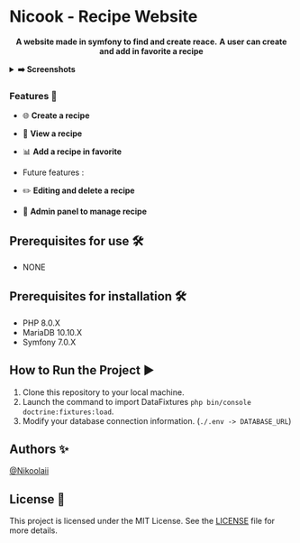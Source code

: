 # Nicook - Recipe Website #

<p align="center">
   <strong>A website made in symfony to find and create reace.</strong>
   <strong>A user can create and add in favorite a recipe</strong>
</p>

<details>
  <summary><strong>➡️ Screenshots</strong></summary>
  <br/>
  <img align="left" src="https://github.com/KoZeuh/WIKI-Project-ESGI/blob/main/img/img1.png" width="280" />
  <img src="https://github.com/KoZeuh/WIKI-Project-ESGI/blob/main/img/img2.png" width="280" />
  <br/>
  <img align="left" src="https://github.com/KoZeuh/WIKI-Project-ESGI/blob/main/img/img3.png" width="280" />
  <img src="https://github.com/KoZeuh/WIKI-Project-ESGI/blob/main/img/img4.png" width="280" />
</details>

### Features 🚀

- 🌐 **Create a recipe**

- 🔄 **View a recipe**

- 📊 **Add a recipe in favorite**

- Future features :

- ✏️ **Editing and delete a recipe**

- 📶 **Admin panel to manage recipe**

## Prerequisites for use 🛠️

- NONE

## Prerequisites for installation 🛠️

- PHP 8.0.X
- MariaDB 10.10.X
- Symfony 7.0.X

## How to Run the Project ▶️

1. Clone this repository to your local machine.
2. Launch the command to import DataFixtures ```php bin/console doctrine:fixtures:load```.
3. Modify your database connection information. (`./.env -> DATABASE_URL`)

## Authors ✨

[@Nikoolaii](https://github.com/Nikoolaii)

## License 📄

This project is licensed under the MIT License. See the [LICENSE](LICENSE) file for more details.

